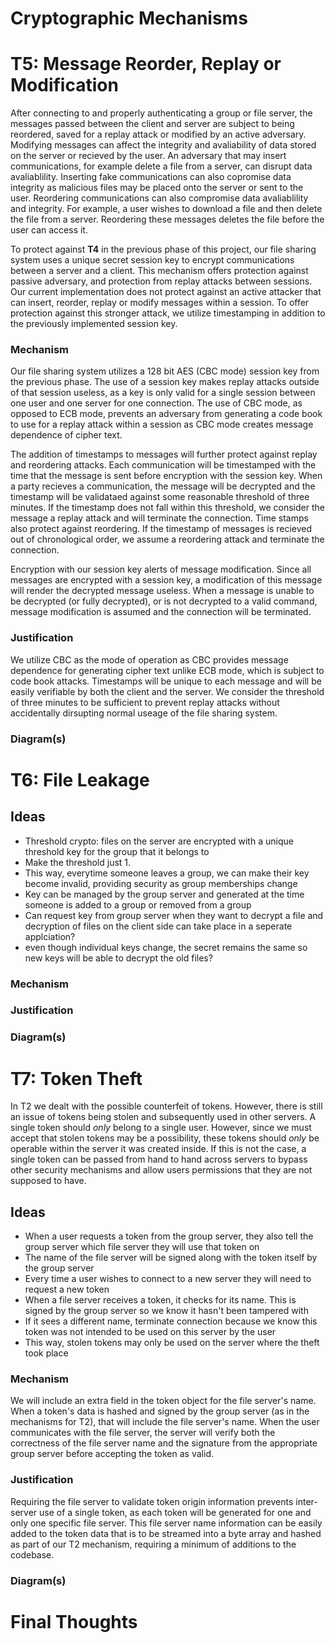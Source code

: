 # Cryptographic Mechanisms


# T5: Message Reorder, Replay or Modification
After connecting to and properly authenticating a group or file server, the messages passed between the client and server are subject to being reordered, saved for a replay attack or modified by an active adversary. Modifying messages can affect the integrity and avaliability of data stored on the server or recieved by the user. An adversary that may insert communications, for example delete a file from a server, can disrupt data avaliablility. Inserting fake communications can also copromise data integrity as malicious files may be placed onto the server or sent to the user. Reordering communications can also compromise data avaliablility and integrity. For example, a user wishes to download a file and then delete the file from a server. Reordering these messages deletes the file before the user can access it. 

To protect against **T4** in the previous phase of this project, our file sharing system uses a unique secret session key to encrypt communications between a server and a client. This mechanism offers protection against passive adversary, and protection from replay attacks between sessions. Our current implementation does not protect against an active attacker that can insert, reorder, replay or modify messages within a session. To offer protection against this stronger attack, we utilize timestamping in addition to the previously implemented session key.


### Mechanism
Our file sharing system utilizes a 128 bit AES (CBC mode) session key from the previous phase. The use of a session key makes replay attacks outside of that session useless, as a key is only valid for a single session between one user and one server for one connection. The use of CBC mode, as opposed to ECB mode, prevents an adversary from generating a code book to use for a replay attack within a session as CBC mode creates message dependence of cipher text.

The addition of timestamps to messages will further protect against replay and reordering attacks. Each communication will be timestamped with the time that the message is sent before encryption with the session key. When a party recieves a communication, the message will be decrypted and the timestamp will be validataed against some reasonable threshold of three minutes. If the timestamp does not fall within this threshold, we consider the message a replay attack and will terminate the connection. Time stamps also protect against reordering. If the timestamp of messages is recieved out of chronological order, we assume a reordering attack and terminate the connection. 

Encryption with our session key alerts of message modification. Since all messages are encrypted with a session key, a modification of this message will render the decrypted message useless. When a message is unable to be decrypted (or fully decrypted), or is not decrypted to a valid command, message modification is assumed and the connection will be terminated. 

### Justification
We utilize CBC as the mode of operation as CBC provides message dependence for generating cipher text unlike ECB mode, which is subject to code book attacks. Timestamps will be unique to each message and will be easily verifiable by both the client and the server. We consider the threshold of three minutes to be sufficient to prevent replay attacks without accidentally dirsupting normal useage of the file sharing system.

### Diagram(s)


# T6: File Leakage
## Ideas
* Threshold crypto: files on the server are encrypted with a unique threshold key for the group that it belongs to
* Make the threshold just 1.
* This way, everytime someone leaves a group, we can make their key become invalid, providing security as group memberships change
* Key can be managed by the group server and generated at the time someone is added to a group or removed from a group
* Can request key from group server when they want to decrypt a file and decryption of files on the client side can take place in a seperate applciation?
* even though individual keys change, the secret remains the same so new keys will be able to decrypt the old files?
### Mechanism

### Justification

### Diagram(s)

# T7: Token Theft
In T2 we dealt with the possible counterfeit of tokens. However, there is still an issue of tokens being stolen and subsequently used in other servers. A single token should *only* belong to a single user. However, since we must accept that stolen tokens may be a possibility, these tokens should *only* be operable within the server it was created inside. If this is not the case, a single token can be passed from hand to hand across servers to bypass other security mechanisms and allow users permissions that they are not supposed to have. 

## Ideas
* When a user requests a token from the group server, they also tell the group server which file server they will use that token on
* The name of the file server will be signed along with the token itself by the group server 
* Every time a user wishes to connect to a new server they will need to request a new token
* When a file server receives a token, it checks for its name. This is signed by the group server so we know it hasn't been tampered with
* If it sees a different name, terminate connection because we know this token was not intended to be used on this server by the user 
* This way, stolen tokens may only be used on the server where the theft took place

### Mechanism
We will include an extra field in the token object for the file server's name. When a token's data is hashed and signed by the group server (as in the mechanisms for T2), that will include the file server's name. When the user communicates with the file server, the server will verify both the correctness of the file server name and the signature from the appropriate group server before accepting the token as valid. 

### Justification
Requiring the file server to validate token origin information prevents inter-server use of a single token, as each token will be generated for one and only one specific file server. This file server name information can be easily added to the token data that is to be streamed into a byte array and hashed as part of our T2 mechanism, requiring a minimum of additions to the codebase. 

### Diagram(s)


# Final Thoughts
